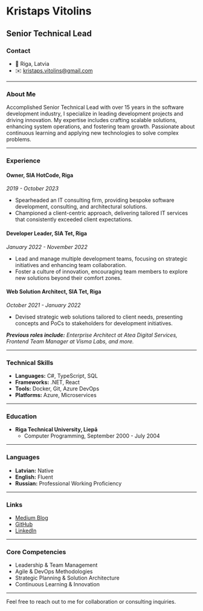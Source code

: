 # Kristaps Vitolins

## Senior Technical Lead

### Contact
- 📍 Riga, Latvia
- ✉️ kristaps.vitolins@gmail.com

---

### About Me
Accomplished Senior Technical Lead with over 15 years in the software development industry, I specialize in leading development projects and driving innovation. My expertise includes crafting scalable solutions, enhancing system operations, and fostering team growth. Passionate about continuous learning and applying new technologies to solve complex problems.

---

### Experience

#### Owner, SIA HotCode, Riga
_2019 - October 2023_
- Spearheaded an IT consulting firm, providing bespoke software development, consulting, and architectural solutions.
- Championed a client-centric approach, delivering tailored IT services that consistently exceeded client expectations.

#### Developer Leader, SIA Tet, Riga
_January 2022 - November 2022_
- Lead and manage multiple development teams, focusing on strategic initiatives and enhancing team collaboration.
- Foster a culture of innovation, encouraging team members to explore new solutions beyond their comfort zones.

#### Web Solution Architect, SIA Tet, Riga
_October 2021 - January 2022_
- Devised strategic web solutions tailored to client needs, presenting concepts and PoCs to stakeholders for development initiatives.

_**Previous roles include:** Enterprise Architect at Atea Digital Services, Frontend Team Manager at Visma Labs, and more._

---

### Technical Skills
- **Languages:** C#, TypeScript, SQL
- **Frameworks:** .NET, React
- **Tools:** Docker, Git, Azure DevOps
- **Platforms:** Azure, Microservices

---

### Education
- **Riga Technical University, Liepā**
  - Computer Programming, September 2000 - July 2004

---

### Languages
- **Latvian:** Native
- **English:** Fluent
- **Russian:** Professional Working Proficiency

---

### Links
- [Medium Blog](https://kristaps-vitolins.medium.com)
- [GitHub](https://github.com/alzuma)
- [LinkedIn](https://linkedin.com/in/kristapsvitolins)

---

### Core Competencies
- Leadership & Team Management
- Agile & DevOps Methodologies
- Strategic Planning & Solution Architecture
- Continuous Learning & Innovation

---

Feel free to reach out to me for collaboration or consulting inquiries.
